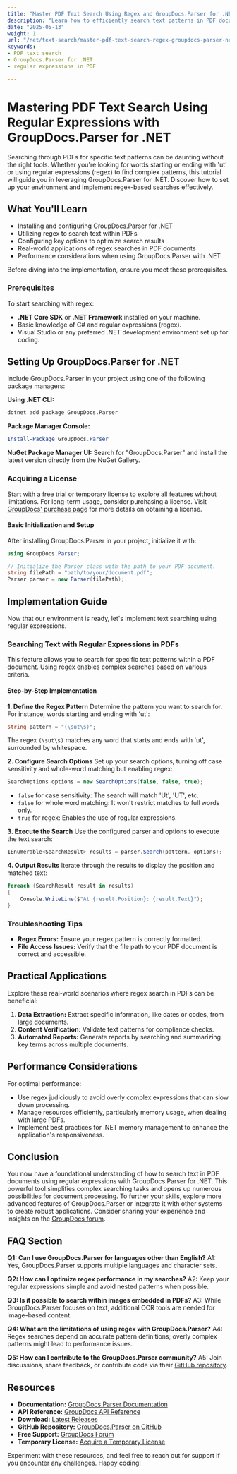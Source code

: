 ```yaml
---
title: "Master PDF Text Search Using Regex and GroupDocs.Parser for .NET"
description: "Learn how to efficiently search text patterns in PDF documents using regex with GroupDocs.Parser for .NET. This guide covers installation, configuration, and practical applications."
date: "2025-05-13"
weight: 1
url: "/net/text-search/master-pdf-text-search-regex-groupdocs-parser-net/"
keywords:
- PDF text search
- GroupDocs.Parser for .NET
- regular expressions in PDF

---
```



# Mastering PDF Text Search Using Regular Expressions with GroupDocs.Parser for .NET
Searching through PDFs for specific text patterns can be daunting without the right tools. Whether you're looking for words starting or ending with 'ut' or using regular expressions (regex) to find complex patterns, this tutorial will guide you in leveraging GroupDocs.Parser for .NET. Discover how to set up your environment and implement regex-based searches effectively.

## What You'll Learn
- Installing and configuring GroupDocs.Parser for .NET
- Utilizing regex to search text within PDFs
- Configuring key options to optimize search results
- Real-world applications of regex searches in PDF documents
- Performance considerations when using GroupDocs.Parser with .NET

Before diving into the implementation, ensure you meet these prerequisites.

### Prerequisites
To start searching with regex:
- **.NET Core SDK** or **.NET Framework** installed on your machine.
- Basic knowledge of C# and regular expressions (regex).
- Visual Studio or any preferred .NET development environment set up for coding.

## Setting Up GroupDocs.Parser for .NET
Include GroupDocs.Parser in your project using one of the following package managers:

**Using .NET CLI:**
```bash
dotnet add package GroupDocs.Parser
```

**Package Manager Console:**
```powershell
Install-Package GroupDocs.Parser
```

**NuGet Package Manager UI:**
Search for "GroupDocs.Parser" and install the latest version directly from the NuGet Gallery.

### Acquiring a License
Start with a free trial or temporary license to explore all features without limitations. For long-term usage, consider purchasing a license. Visit [GroupDocs' purchase page](https://purchase.groupdocs.com/temporary-license/) for more details on obtaining a license.

#### Basic Initialization and Setup
After installing GroupDocs.Parser in your project, initialize it with:
```csharp
using GroupDocs.Parser;

// Initialize the Parser class with the path to your PDF document.
string filePath = "path/to/your/document.pdf";
Parser parser = new Parser(filePath);
```

## Implementation Guide
Now that our environment is ready, let's implement text searching using regular expressions.

### Searching Text with Regular Expressions in PDFs
This feature allows you to search for specific text patterns within a PDF document. Using regex enables complex searches based on various criteria.

#### Step-by-Step Implementation
**1. Define the Regex Pattern**
Determine the pattern you want to search for. For instance, words starting and ending with 'ut':
```csharp
string pattern = "(\sut\s)";
```
The regex `(\sut\s)` matches any word that starts and ends with 'ut', surrounded by whitespace.

**2. Configure Search Options**
Set up your search options, turning off case sensitivity and whole-word matching but enabling regex:
```csharp
SearchOptions options = new SearchOptions(false, false, true);
```
- `false` for case sensitivity: The search will match 'Ut', 'UT', etc.
- `false` for whole word matching: It won't restrict matches to full words only.
- `true` for regex: Enables the use of regular expressions.

**3. Execute the Search**
Use the configured parser and options to execute the text search:
```csharp
IEnumerable<SearchResult> results = parser.Search(pattern, options);
```

**4. Output Results**
Iterate through the results to display the position and matched text:
```csharp
foreach (SearchResult result in results)
{
    Console.WriteLine($"At {result.Position}: {result.Text}");
}
```

### Troubleshooting Tips
- **Regex Errors:** Ensure your regex pattern is correctly formatted.
- **File Access Issues:** Verify that the file path to your PDF document is correct and accessible.

## Practical Applications
Explore these real-world scenarios where regex search in PDFs can be beneficial:
1. **Data Extraction:** Extract specific information, like dates or codes, from large documents.
2. **Content Verification:** Validate text patterns for compliance checks.
3. **Automated Reports:** Generate reports by searching and summarizing key terms across multiple documents.

## Performance Considerations
For optimal performance:
- Use regex judiciously to avoid overly complex expressions that can slow down processing.
- Manage resources efficiently, particularly memory usage, when dealing with large PDFs.
- Implement best practices for .NET memory management to enhance the application's responsiveness.

## Conclusion
You now have a foundational understanding of how to search text in PDF documents using regular expressions with GroupDocs.Parser for .NET. This powerful tool simplifies complex searching tasks and opens up numerous possibilities for document processing.
To further your skills, explore more advanced features of GroupDocs.Parser or integrate it with other systems to create robust applications. Consider sharing your experience and insights on the [GroupDocs forum](https://forum.groupdocs.com/c/parser/10).

## FAQ Section
**Q1: Can I use GroupDocs.Parser for languages other than English?**
A1: Yes, GroupDocs.Parser supports multiple languages and character sets.

**Q2: How can I optimize regex performance in my searches?**
A2: Keep your regular expressions simple and avoid nested patterns when possible.

**Q3: Is it possible to search within images embedded in PDFs?**
A3: While GroupDocs.Parser focuses on text, additional OCR tools are needed for image-based content.

**Q4: What are the limitations of using regex with GroupDocs.Parser?**
A4: Regex searches depend on accurate pattern definitions; overly complex patterns might lead to performance issues.

**Q5: How can I contribute to the GroupDocs.Parser community?**
A5: Join discussions, share feedback, or contribute code via their [GitHub repository](https://github.com/groupdocs-parser/GroupDocs.Parser-for-.NET).

## Resources
- **Documentation:** [GroupDocs Parser Documentation](https://docs.groupdocs.com/parser/net/)
- **API Reference:** [GroupDocs API Reference](https://reference.groupdocs.com/parser/net)
- **Download:** [Latest Releases](https://releases.groupdocs.com/parser/net/)
- **GitHub Repository:** [GroupDocs.Parser on GitHub](https://github.com/groupdocs-parser/GroupDocs.Parser-for-.NET)
- **Free Support:** [GroupDocs Forum](https://forum.groupdocs.com/c/parser/10)
- **Temporary License:** [Acquire a Temporary License](https://purchase.groupdocs.com/temporary-license/) 

Experiment with these resources, and feel free to reach out for support if you encounter any challenges. Happy coding!


